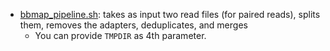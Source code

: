 * [bbmap_pipeline.sh](bbmap_pipeline.sh): takes as input two read files (for paired reads), splits them, removes the adapters, deduplicates, and merges
	* You can provide `TMPDIR` as 4th parameter. 
